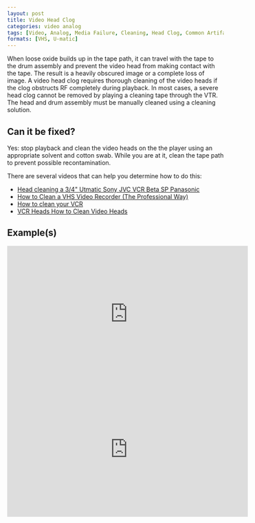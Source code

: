 ```yaml
---
layout: post
title: Video Head Clog
categories: video analog
tags: [Video, Analog, Media Failure, Cleaning, Head Clog, Common Artifacts]
formats: [VHS, U-matic]
---
```

When loose oxide builds up in the tape path, it can travel with the tape to the drum assembly and prevent the video head from making contact with the tape. The result is a heavily obscured image or a complete loss of image. A video head clog requires thorough cleaning of the video heads if the clog obstructs RF completely during playback. In most cases, a severe head clog cannot be removed by playing a cleaning tape through the VTR. The head and drum assembly must be manually cleaned using a cleaning solution.

## Can it be fixed?

Yes: stop playback and clean the video heads on the the player using an appropriate solvent and cotton swab. While you are at it, clean the tape path to prevent possible recontamination.

There are several videos that can help you determine how to do this:

- [Head cleaning a 3/4" Utmatic Sony JVC VCR Beta SP Panasonic](https://www.youtube.com/watch?v=hrc0NLjE2ZY)
- [How to Clean a VHS Video Recorder (The Professional Way)](https://www.youtube.com/watch?v=6_juqTYutXI)
- [How to clean your VCR](https://www.youtube.com/watch?v=0egTI__8D5E)
- [VCR Heads How to Clean Video Heads](https://www.youtube.com/watch?v=2-6XZZq8Nxs)

## Example(s)

<iframe src="https://archive.org/embed/AVAAHeadClog" width="560" height="315" frameborder="0" webkitallowfullscreen="true" mozallowfullscreen="true" allowfullscreen></iframe>

<iframe src="https://archive.org/embed/AVAAHEADCLOG2" width="560" height="315" frameborder="0" webkitallowfullscreen="true" mozallowfullscreen="true" allowfullscreen></iframe>
